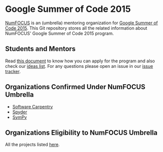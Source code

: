 # Google Summer of Code 2015

[NumFOCUS][NumFOCUS] is an (umbrella) mentoring organization for [Google Summer
of Code 2015][GSoC].  This Git repository stores all the related information
about NumFOCUS' Google Summer of Code 2015 program.

## Students and Mentors

Read [this document][CONTRIBUTING] to know how you can apply for the program
and also check our [ideas list][IL].  For any questions please open an issue in
our [issue tracker][issues].

## Organizations Confirmed Under NumFOCUS Umbrella

- [Software Carpentry][SoftwareCarpentry]
- [Spyder][]
- [SymPy][SymPy]

## Organizations Eligibility to NumFOCUS Umbrella

All the projects listed [here][NumFOCUS-Projects].

[AstroPy]: http://www.astropy.org/
[CONTRIBUTING]: CONTRIBUTING.md
[Cython]: http://cython.org/
[DataCarpentry]: http://datacarpentry.org/
[GSoC]: https://www.google-melange.com/gsoc/homepage/google/gsoc2015
[IL]: ideas-list.md
[IPython]: http://ipython.org/
[Julia]: http://julialang.org/
[Matplotlib]: http://matplotlib.sourceforge.net/
[NumFOCUS-Projects]: http://numfocus.org/projects/index.html
[NumFOCUS]: http://numfocus.org/
[NumPy]: http://numpy.scipy.org/
[PyTables]: http://pytables.github.com/
[PythonXY]: http://code.google.com/p/pythonxy/wiki/Welcome
[SCF]: http://software-carpentry.org/scf/index.html
[SciPy]: http://www.scipy.org/
[SoftwareCarpentry]: http://software-carpentry.org/
[Spyder]: http://code.google.com/p/spyderlib/
[Statmodels]: http://statsmodels.sourceforge.net/
[SymPy]: http://sympy.org
[Theano]: http://deeplearning.net/software/theano/
[pandas]: http://pandas.pydata.org/
[rOpenSci]: http://ropensci.org/
[scikit-image]: http://scikit-image.org/
[scikit-learn]: http://scikit-learn.org/stable/
[yt]: http://yt-project.org/
[issues]: https://github.com/numfocus/gsoc/issues
